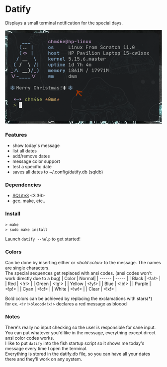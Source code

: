 # Datify
Displays a small terminal notification for the special days.

<img src="res/showcase.png" alt="res/showcase.png"/>

### Features
* show today's message
* list all dates
* add/remove dates
* message color support
* test a specific date
* saves all dates to ~/.config/datify.db (sqldb)

### Dependencies
* <a href="https://sqlite.org/index.html">SQLite3</a> <3.36>
* gcc. make, etc..

### Install
```
> make
> sudo make install
```
Launch ```datify --help``` to get started!

### Colors
Can be done by inserting either <!color name!> or <*bold color*> to the message. The names are single characters.\
The special sequences get replaced with ansi codes. (ansi codes won't work directly due to a bug)
| Color  | Normal|
| ------ | ----- |
| Black  | <!a!> |
| Red    | <!r!> |
| Green  | <!g!> |
| Yellow | <!y!> |
| Blue   | <!b!> |
| Purple | <!p!> |
| Cyan   | <!c!> |
| White  | <!w!> |
| Clear  | <!x!> |

Bold colors can be achieved by replacing the exclamations with stars(*)\
for ex. ```<!r!>bloood<!x!>``` declares a red message as bloood

### Notes
There's really no input checking so the user is responsible for sane input.\
You can put whatever you'd like in the message, everything except direct ansi color codes works.\
I like to put ```datify``` into the fish startup script so it shows me today's message every time I open the terminal.\
Everything is stored in the datify.db file, so you can have all your dates there and they'll work on any system.

